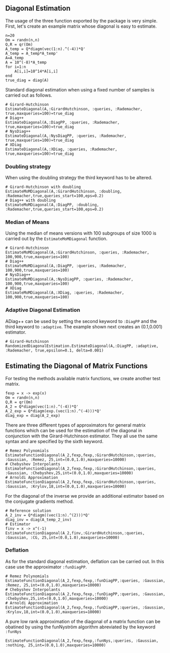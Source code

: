 ## Diagonal Estimation
The usage of the three function exported by the package is very simple. First, let's create an example matrix whose diagonal is easy to estimate.
```@example
n=20
Om = randn(n,n)
Q,R = qr(Om)
A_temp = Q*diagm(vec(1:n).^(-4))*Q'
A_temp = A_temp*A_temp'
A=A_temp
A = 10^(-8)*A_temp
for i=1:n
    A[i,i]=10^14*A[i,i]
end
true_diag = diag(A)
```
Standard diagonal estimation when using a fixed number of samples is carried out as follows.
```@example
# Girard-Hutchinson
EstimateDiagonal(A,:GirardHutchinson, :queries, :Rademacher, true,maxqueries=100)≈true_diag
# Diag++
EstimateDiagonal(A,:DiagPP, :queries, :Rademacher, true,maxqueries=100)≈true_diag
# NysDiag++
EstimateDiagonal(A,:NysDiagPP, :queries, :Rademacher, true,maxqueries=100)≈true_diag
# XDiag
EstimateDiagonal(A,:XDiag, :queries, :Rademacher, true,maxqueries=100)≈true_diag
```
### Doubling strategy
When using the doubling strategy the third keyword has to be altered.
```@example
# Girard-Hutchinson with doubling
EstimateMoMDiagonal(A,:GirardHutchinson, :doubling, :Rademacher,true,queries_start=100,eps=0.2)
# Diag++ with doubling
EstimateMoMDiagonal(A,:DiagPP, :doubling, :Rademacher,true,queries_start=100,eps=0.2)
```
### Median of Means
Using the median of means versions with 100 subgroups of size 1000 is carried out by the `EstimateMoMDiagonal` function.
```@example
# Girard-Hutchinson
EstimateMoMDiagonal(A,:GirardHutchinson, :queries, :Rademacher, 100,900,true,maxqueries=100)
# Diag++
EstimateMoMDiagonal(A,:DiagPP, :queries, :Rademacher, 100,900,true,maxqueries=100)
# NysDiag++
EstimateMoMDiagonal(A,:NysDiagPP, :queries, :Rademacher, 100,900,true,maxqueries=100)
# XDiag
EstimateMoMDiagonal(A,:XDiag, :queries, :Rademacher, 100,900,true,maxqueries=100)
```
### Adaptive Diagonal Estimation
ADiag++ can be used by setting the second keyword to `:DiagPP` and the third keyword to `:adaptive`. The example shown next creates an (0.1,0.001) estimator.
```@example
# Girard-Hutchinson
RandomizedDiagonalEstimation.EstimateDiagonal(A,:DiagPP, :adaptive, :Rademacher, true,epsilon=0.1, delta=0.001)
```
## Estimating the Diagonal of Matrix Functions
For testing the methods available matrix functions, we create another test matrix.
```@example
fexp = x -> exp(x)
Om = randn(n,n)
Q,R = qr(Om)
A_2 = Q*diagm(vec(1:n).^(-4))*Q'
A_2_exp = Q*diagm(exp.(vec(1:n).^(-4)))*Q'
diag_exp = diag(A_2_exp)
```
There are three different types of approximators for general matrix functions which can be used for the estimation of the diagonal in conjunction with the Girard-Hutchinson estimator. They all use the same syntax and are specified by the sixth keyword.
```@example
# Remez Polynomials
EstimateFunctionDiagonal(A_2,fexp,fexp,:GirardHutchinson,:queries, :Gaussian, :Remez, 25,int=(0.0,1.0),maxqueries=10000)
# Chebyshev Interpolants
EstimateFunctionDiagonal(A_2,fexp,fexp,:GirardHutchinson,:queries, :Gaussian, :Chebyshev,25,int=(0.0,1.0),maxqueries=10000)
# Arnoldi Approximation
EstimateFunctionDiagonal(A_2,fexp,fexp,:GirardHutchinson,:queries, :Gaussian, :Krylov,18,int=(0.0,1.0),maxqueries=10000)
```
For the diagonal of the inverse we provide an additional estimator based on the conjugate gradients method.
```@example
# Reference solution
A_2_inv = Q*diagm((vec(1:n).^(2)))*Q'
diag_inv = diag(A_temp_2_inv)
# Estimator
finv = x -> x^(-1)
EstimateFunctionDiagonal(A_2,finv,:GirardHutchinson,:queries, :Gaussian, :CG, 25,int=(0.0,1.0),maxqueries=10000)
```
### Deflation
As for the standard diagonal estimation, deflation can be carried out. In this case use the approximator `:funDiagPP`.
```@example
# Remez Polynomials
EstimateFunctionDiagonal(A_2,fexp,fexp,:funDiagPP,:queries, :Gaussian, :Remez, 25,int=(0.0,1.0),maxqueries=10000)
# Chebyshev Interpolants
EstimateFunctionDiagonal(A_2,fexp,fexp,:funDiagPP,:queries, :Gaussian, :Chebyshev,25,int=(0.0,1.0),maxqueries=10000)
# Arnoldi Approximation
EstimateFunctionDiagonal(A_2,fexp,fexp,:funDiagPP,:queries, :Gaussian, :Krylov,18,int=(0.0,1.0),maxqueries=10000)
```
A pure low rank approximation of the diagonal of a matrix function can be obatined by using the funNyström algorithm abreviated by the keyword `:funNys`
```@example
EstimateFunctionDiagonal(A_2,fexp,fexp,:funNys,:queries, :Gaussian, :nothing, 25,int=(0.0,1.0),maxqueries=10000)
```
